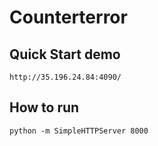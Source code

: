# Counterterror


## Quick Start demo
```http://35.196.24.84:4090/```

## How to run
```python -m SimpleHTTPServer 8000```
